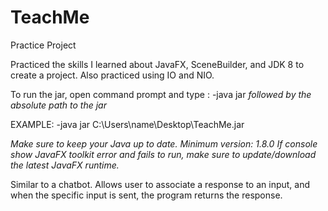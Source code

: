 # TeachMe
Practice Project

Practiced the skills I learned about JavaFX, SceneBuilder, and JDK 8 to create a project.
Also practiced using IO and NIO.

To run the jar, open command prompt and type :
-java jar *followed by the absolute path to the jar*

EXAMPLE: -java jar C:\Users\name\Desktop\TeachMe.jar

*Make sure to keep your Java up to date. Minimum version: 1.8.0*
*If console show JavaFX toolkit error and fails to run, make sure to update/download the latest JavaFX runtime.*

Similar to a chatbot. Allows user to associate a response to an input, and when the specific input is sent, the program returns the
response.
